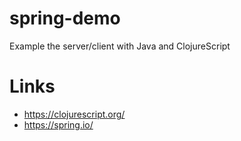 # spring-demo

Example the server/client with Java and ClojureScript


# Links

* https://clojurescript.org/
* https://spring.io/
